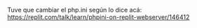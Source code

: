 Tuve que cambiar el php.ini según lo dice acá:
https://replit.com/talk/learn/phpini-on-replit-webserver/146412